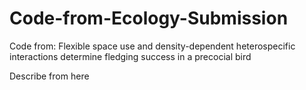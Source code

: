 # Code-from-Ecology-Submission
Code from: Flexible space use and density-dependent heterospecific interactions determine fledging success in a precocial bird 

Describe from here
